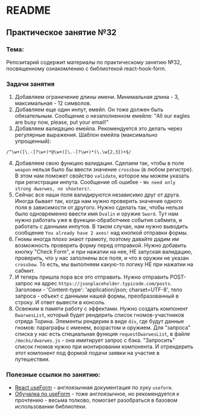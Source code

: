 # README

## Практическое занятие №32

### Тема:

Репозитарий содержит материалы по практическому занятию №32, посвященному ознакомлению с библиотекой react-hook-form.

### Задачи занятия
1. Добавляем ограничение длины имени. Минимальная длина - 3, максимальная - 12 символов.
2. Добавляем еще один инпут, емейл. Он тоже должен быть обязательным. Сообщение о незаполненном емейле: "All our eagles are busy now, please, put your email!"
3. Добавляем валидацию емейла. Рекомендуется это делать через регулярные выражения. Шаблон емейла (максимально упрощенный):
```
/^\w+([\.-]?\w+)*@\w+([\.-]?\w+)*(\.\w{2,3})+$/
```
4. Добавляем свою функцию валидации. Сделаем так, чтобы в поле `weapon` нельзя было бы ввести значение `crossbow` (в любом регистре). В этом нам поможет свойство `validate`, которое мы можем указать при регистрации инпута. Сообщение об ошибке - `We need only strong dwarwes, no shooters!`.
5. Сейчас все наши поля валидируются независимо друг от друга. Иногда бывает так, когда нам нужно проверить значение одного поля в зависимости от другого. Нужно сделать так, чтобы нельзя было одновременно ввести имя `Dvalin` и оружие `Sword`. Тут нам нужно работать уже в функции-обработчике события сабмита, и работать с данными инпутов. В таком случае, нам нужно выводить сообщение `You already have 2 axes!` над кнопкой отправки формы.
6. Гномы иногда плохо знают грамоту, поэтому давайте дадим им возможность проверить форму перед отправкой. Нужно добавить кнопку "Check Form", и при нажатии на нее, НЕ запуская валидацию, проверить, что у нас заполнены все поля, и что в оружии не указан `crossbow`. То есть, мы выполняем какую-то логику НЕ при нажатии на сабмит.
7. И теперь пришла пора все это отправить. Нужно отправить POST-запрос на адрес `https://jsonplaceholder.typicode.com/posts`. Заголовки - 'Content-type': 'application/json; charset=UTF-8', тело запроса - объект с данными нашей формы, преобразованный в строку. И ответ вывести в консоль.
8. Освежим в памяти работу с эффектами. Нужно создать компонент `DwarwesList`, который будет рендерить список гномов-участников отряда Торина. Элементы рендерим в виде `div`, где будут данные гномов: параграфы с именем, возрастом и оружием. Для "запроса" списка у нас есть специальная функция `requestDwarwesList`, в файле `/mocks/dwarwes.js` - она имитирует запрос с бэка. "Запросить" список гномов нужно при монтировании компонента. И отрендерить этот компонент под формой подачи заявки на участие в путешествии.

### Полезные ссылки по занятию:
 - [React useForm](https://www.react-hook-form.com/get-started/) - англоязычная документация по хуку `useform`.
 - [Обучалка по useForm](https://blog.logrocket.com/react-hook-form-complete-guide/) - тоже англоязычное, но рекомендуется к прочтению - весьма толково, помогает разобраться в базовом использовании библиотеки.
